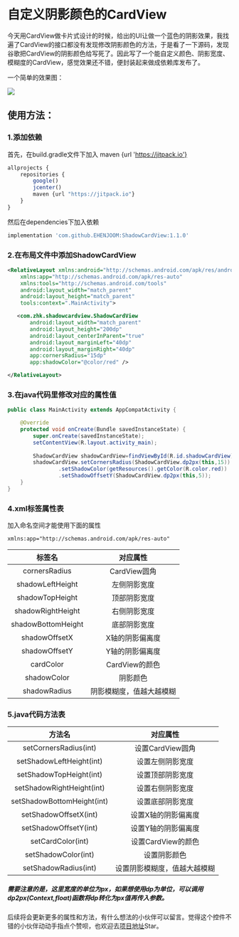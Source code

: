 # 自定义阴影颜色的CardView

今天用CardView做卡片式设计的时候，给出的UI让做一个蓝色的阴影效果，我找遍了CardView的接口都没有发现修改阴影颜色的方法，于是看了一下源码，发现谷歌把CardView的阴影颜色给写死了。因此写了一个能自定义颜色、阴影宽度、模糊度的CardView，感觉效果还不错，便封装起来做成依赖库发布了。

一个简单的效果图：

![](C:\Users\hp\Desktop\发票\截图.png)

## 使用方法：

### 1.添加依赖

首先，在build.gradle文件下加入 maven {url 'https://jitpack.io'}

```javascript
allprojects {
	repositories {
		google()
		jcenter()
		maven {url "https://jitpack.io"}
	}
}
```

然后在dependencies下加入依赖

```js
implementation 'com.github.EHENJOOM:ShadowCardView:1.1.0'
```

### 2.在布局文件中添加ShadowCardView

```xml
<RelativeLayout xmlns:android="http://schemas.android.com/apk/res/android"
    xmlns:app="http://schemas.android.com/apk/res-auto"
    xmlns:tools="http://schemas.android.com/tools"
    android:layout_width="match_parent"
    android:layout_height="match_parent"
    tools:context=".MainActivity">

   <com.zhk.shadowcardview.ShadowCardView
       android:layout_width="match_parent"
       android:layout_height="200dp"
       android:layout_centerInParent="true"
       android:layout_marginLeft="40dp"
       android:layout_marginRight="40dp"
       app:cornersRadius="15dp"
       app:shadowColor="@color/red" />

</RelativeLayout>
```

### 3.在java代码里修改对应的属性值

```java
public class MainActivity extends AppCompatActivity {

    @Override
    protected void onCreate(Bundle savedInstanceState) {
        super.onCreate(savedInstanceState);
        setContentView(R.layout.activity_main);
        
        ShadowCardView shadowCardView=findViewById(R.id.shadowCardView);
        shadowCardView.setCornersRadius(ShadowCardView.dp2px(this,15))
                .setShadowColor(getResources().getColor(R.color.red))
                .setShadowOffsetY(ShadowCardView.dp2px(this,5));
    }
}
```

### 4.xml标签属性表

加入命名空间才能使用下面的属性

```xml
xmlns:app="http://schemas.android.com/apk/res-auto"
```

|       标签名       |         对应属性         |
| :----------------: | :----------------------: |
|   cornersRadius    |       CardView圆角       |
|  shadowLeftHeight  |       左侧阴影宽度       |
|  shadowTopHeight   |       顶部阴影宽度       |
| shadowRightHeight  |       右侧阴影宽度       |
| shadowBottomHeight |       底部阴影宽度       |
|   shadowOffsetX    |     X轴的阴影偏离度      |
|   shadowOffsetY    |     Y轴的阴影偏离度      |
|     cardColor      |      CardView的颜色      |
|    shadowColor     |         阴影颜色         |
|    shadowRadius    | 阴影模糊度，值越大越模糊 |

### 5.java代码方法表

|           方法名           |           对应属性           |
| :------------------------: | :--------------------------: |
|   setCornersRadius(int)    |       设置CardView圆角       |
|  setShadowLeftHeight(int)  |       设置左侧阴影宽度       |
|  setShadowTopHeight(int)   |       设置顶部阴影宽度       |
| setShadowRightHeight(int)  |       设置右侧阴影宽度       |
| setShadowBottomHeight(int) |       设置底部阴影宽度       |
|   setShadowOffsetX(int)    |     设置X轴的阴影偏离度      |
|   setShadowOffsetY(int)    |     设置Y轴的阴影偏离度      |
|     setCardColor(int)      |      设置CardView的颜色      |
|    setShadowColor(int)     |         设置阴影颜色         |
|    setShadowRadius(int)    | 设置阴影模糊度，值越大越模糊 |

##### 需要注意的是，这里宽度的单位为px，如果想使用dp为单位，可以调用dp2px(Context,float)函数将dp转化为px值再传入参数。

后续将会更新更多的属性和方法，有什么想法的小伙伴可以留言。觉得这个控件不错的小伙伴动动手指点个赞呗，也欢迎去[项目地址](https://github.com/EHENJOOM/ShadowCardView)Star。

